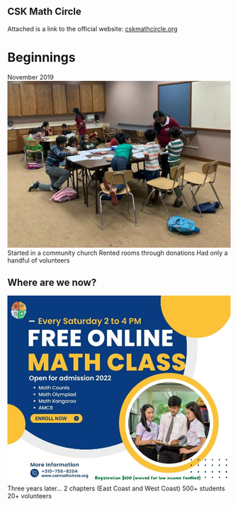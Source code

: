## CSK Math Circle
Attached is a link to the official website:
[cskmathcircle.org](https://cskmathcircle.org/)
# Beginnings
November 2019
![imagea](imagea.png "1")
Started in a community church
Rented rooms through donations
Had only a handful of volunteers
## Where are we now?
![imageb](imageb.jpg "2")
Three years later...
2 chapters (East Coast and West Coast)
500+ students
20+ volunteers
